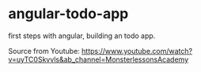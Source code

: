 # angular-todo-app
first steps with angular, building an todo app.

Source from Youtube: https://www.youtube.com/watch?v=uyTC0Skvvls&ab_channel=MonsterlessonsAcademy

